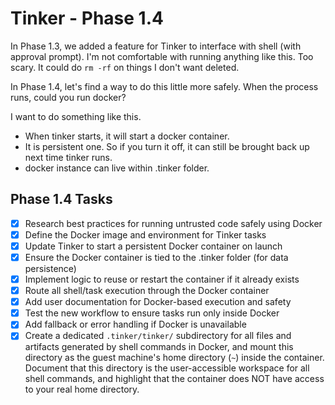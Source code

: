 # Tinker - Phase 1.4

In Phase 1.3, we added a feature for Tinker to interface with shell (with approval prompt). I'm not comfortable with running anything like this. Too scary. It could do `rm -rf` on things I don't want deleted.

In Phase 1.4, let's find a way to do this little more safely. When the process runs, could you run docker?

I want to do something like this.

- When tinker starts, it will start a docker container. 
- It is persistent one. So if you turn it off, it can still be brought back up next time tinker runs.
- docker instance can live within .tinker folder.

## Phase 1.4 Tasks

- [x] Research best practices for running untrusted code safely using Docker
- [x] Define the Docker image and environment for Tinker tasks
- [x] Update Tinker to start a persistent Docker container on launch
- [x] Ensure the Docker container is tied to the .tinker folder (for data persistence)
- [x] Implement logic to reuse or restart the container if it already exists
- [x] Route all shell/task execution through the Docker container
- [x] Add user documentation for Docker-based execution and safety
- [x] Test the new workflow to ensure tasks run only inside Docker
- [x] Add fallback or error handling if Docker is unavailable
- [x] Create a dedicated `.tinker/tinker/` subdirectory for all files and artifacts generated by shell commands in Docker, and mount this directory as the guest machine's home directory (`~`) inside the container. Document that this directory is the user-accessible workspace for all shell commands, and highlight that the container does NOT have access to your real home directory.